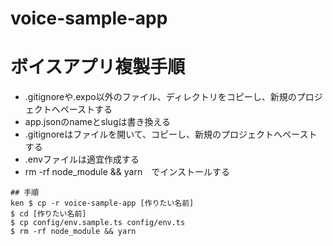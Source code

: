 # voice-sample-app

# ボイスアプリ複製手順
- .gitignoreや.expo以外のファイル、ディレクトリをコピーし、新規のプロジェクトへペーストする
- app.jsonのnameとslugは書き換える
- .gitignoreはファイルを開いて、コピーし、新規のプロジェクトへペーストする
- .envファイルは適宜作成する
- rm -rf node_module && yarn　でインストールする

```
## 手順
ken $ cp -r voice-sample-app [作りたい名前]
$ cd [作りたい名前]
$ cp config/env.sample.ts config/env.ts
$ rm -rf node_module && yarn
```